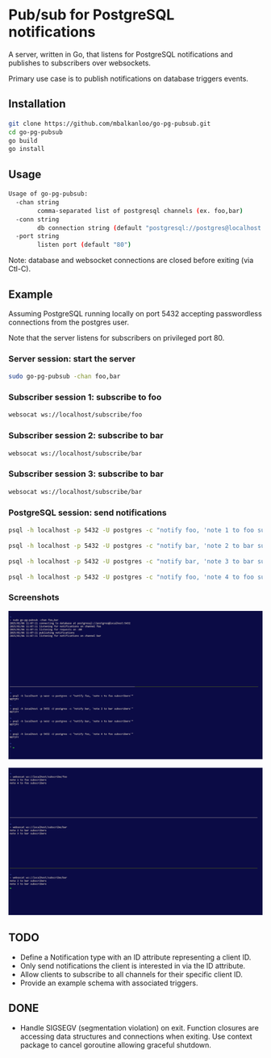 # Pub/sub for PostgreSQL notifications

A server, written in Go, that listens for PostgreSQL notifications and publishes to subscribers over websockets.

Primary use case is to publish notifications on database triggers events.

## Installation

```bash
git clone https://github.com/mbalkanloo/go-pg-pubsub.git
cd go-pg-pubsub
go build
go install
```

## Usage

```bash
Usage of go-pg-pubsub:
  -chan string
        comma-separated list of postgresql channels (ex. foo,bar)
  -conn string
        db connection string (default "postgresql://postgres@localhost:5432")
  -port string
        listen port (default "80")
```

Note: database and websocket connections are closed before exiting (via Ctl-C).

## Example

Assuming PostgreSQL running locally on port 5432 accepting passwordless connections from the postgres user.

Note that the server listens for subscribers on privileged port 80.

### Server session: start the server
```bash
sudo go-pg-pubsub -chan foo,bar
```

### Subscriber session 1: subscribe to foo
```bash
websocat ws://localhost/subscribe/foo
```

### Subscriber session 2: subscribe to bar
```bash
websocat ws://localhost/subscribe/bar
```

### Subscriber session 3: subscribe to bar
```bash
websocat ws://localhost/subscribe/bar
```

### PostgreSQL session: send notifications
```bash
psql -h localhost -p 5432 -U postgres -c "notify foo, 'note 1 to foo subscribers'"
```
```bash
psql -h localhost -p 5432 -U postgres -c "notify bar, 'note 2 to bar subscribers'"
```
```bash
psql -h localhost -p 5432 -U postgres -c "notify bar, 'note 3 to bar subscribers'"
```
```bash
psql -h localhost -p 5432 -U postgres -c "notify foo, 'note 4 to foo subscribers'"
```

### Screenshots

![Alt text](doc/img/example_servers.png "Example Server Sessions")

![Alt text](doc/img/example_clients.png "Example Client Sessions")

## TODO
  * Define a Notification type with an ID attribute representing a client ID.
  * Only send notifications the client is interested in via the ID attribute.
  * Allow clients to subscribe to all channels for their specific client ID.
  * Provide an example schema with associated triggers.

## DONE
  * Handle SIGSEGV (segmentation violation) on exit. Function closures are accessing data structures and connections when exiting. Use context package to cancel goroutine allowing graceful shutdown.
